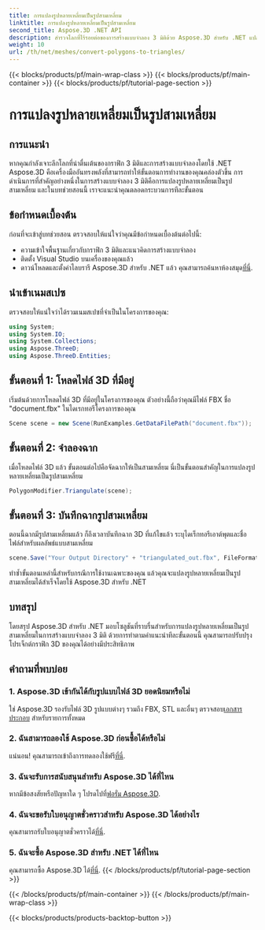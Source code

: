 ```yaml
---
title: การแปลงรูปหลายเหลี่ยมเป็นรูปสามเหลี่ยม
linktitle: การแปลงรูปหลายเหลี่ยมเป็นรูปสามเหลี่ยม
second_title: Aspose.3D .NET API
description: สำรวจโลกที่ไร้รอยต่อของการสร้างแบบจำลอง 3 มิติด้วย Aspose.3D สำหรับ .NET แปลงรูปหลายเหลี่ยมเป็นรูปสามเหลี่ยมอย่างง่ายดายโดยใช้คำแนะนำทีละขั้นตอนของเรา ดาวน์โหลดทดลองใช้ฟรีตอนนี้!
weight: 10
url: /th/net/meshes/convert-polygons-to-triangles/
---
```


{{< blocks/products/pf/main-wrap-class >}}
{{< blocks/products/pf/main-container >}}
{{< blocks/products/pf/tutorial-page-section >}}

# การแปลงรูปหลายเหลี่ยมเป็นรูปสามเหลี่ยม

## การแนะนำ
หากคุณกำลังเจาะลึกโลกที่น่าตื่นเต้นของกราฟิก 3 มิติและการสร้างแบบจำลองโดยใช้ .NET Aspose.3D คือเครื่องมืออันทรงพลังที่สามารถทำให้ขั้นตอนการทำงานของคุณคล่องตัวขึ้น การดำเนินการที่สำคัญอย่างหนึ่งในการสร้างแบบจำลอง 3 มิติคือการแปลงรูปหลายเหลี่ยมเป็นรูปสามเหลี่ยม และในบทช่วยสอนนี้ เราจะแนะนำคุณตลอดกระบวนการทีละขั้นตอน
## ข้อกำหนดเบื้องต้น
ก่อนที่จะเข้าสู่บทช่วยสอน ตรวจสอบให้แน่ใจว่าคุณมีข้อกำหนดเบื้องต้นต่อไปนี้:
- ความเข้าใจพื้นฐานเกี่ยวกับกราฟิก 3 มิติและแนวคิดการสร้างแบบจำลอง
- ติดตั้ง Visual Studio บนเครื่องของคุณแล้ว
-  ดาวน์โหลดและตั้งค่าไลบรารี Aspose.3D สำหรับ .NET แล้ว คุณสามารถค้นหาห้องสมุด[ที่นี่](https://releases.aspose.com/3d/net/).
## นำเข้าเนมสเปซ
ตรวจสอบให้แน่ใจว่าได้รวมเนมสเปซที่จำเป็นในโครงการของคุณ:
```csharp
using System;
using System.IO;
using System.Collections;
using Aspose.ThreeD;
using Aspose.ThreeD.Entities;
```
## ขั้นตอนที่ 1: โหลดไฟล์ 3D ที่มีอยู่
เริ่มต้นด้วยการโหลดไฟล์ 3D ที่มีอยู่ในโครงการของคุณ ตัวอย่างนี้ถือว่าคุณมีไฟล์ FBX ชื่อ "document.fbx" ในไดเรกทอรีโครงการของคุณ
```csharp
Scene scene = new Scene(RunExamples.GetDataFilePath("document.fbx"));
```
## ขั้นตอนที่ 2: จำลองฉาก
เมื่อโหลดไฟล์ 3D แล้ว ขั้นตอนต่อไปคือจัดฉากให้เป็นสามเหลี่ยม นี่เป็นขั้นตอนสำคัญในการแปลงรูปหลายเหลี่ยมเป็นรูปสามเหลี่ยม
```csharp
PolygonModifier.Triangulate(scene);
```
## ขั้นตอนที่ 3: บันทึกฉากรูปสามเหลี่ยม
ตอนนี้ฉากมีรูปสามเหลี่ยมแล้ว ก็ถึงเวลาบันทึกฉาก 3D ที่แก้ไขแล้ว ระบุไดเร็กทอรีเอาต์พุตและชื่อไฟล์สำหรับผลลัพธ์แบบสามเหลี่ยม
```csharp
scene.Save("Your Output Directory" + "triangulated_out.fbx", FileFormat.FBX7400ASCII);
```
ทำซ้ำขั้นตอนเหล่านี้สำหรับกรณีการใช้งานเฉพาะของคุณ แล้วคุณจะแปลงรูปหลายเหลี่ยมเป็นรูปสามเหลี่ยมได้สำเร็จโดยใช้ Aspose.3D สำหรับ .NET
## บทสรุป
โดยสรุป Aspose.3D สำหรับ .NET มอบโซลูชันที่ราบรื่นสำหรับการแปลงรูปหลายเหลี่ยมเป็นรูปสามเหลี่ยมในการสร้างแบบจำลอง 3 มิติ ด้วยการทำตามคำแนะนำทีละขั้นตอนนี้ คุณสามารถปรับปรุงโปรเจ็กต์กราฟิก 3D ของคุณได้อย่างมีประสิทธิภาพ
## คำถามที่พบบ่อย
### 1. Aspose.3D เข้ากันได้กับรูปแบบไฟล์ 3D ยอดนิยมหรือไม่
 ใช่ Aspose.3D รองรับไฟล์ 3D รูปแบบต่างๆ รวมถึง FBX, STL และอื่นๆ ตรวจสอบ[เอกสารประกอบ](https://reference.aspose.com/3d/net/) สำหรับรายการทั้งหมด
### 2. ฉันสามารถลองใช้ Aspose.3D ก่อนซื้อได้หรือไม่
 แน่นอน! คุณสามารถเข้าถึงการทดลองใช้ฟรี[ที่นี่](https://releases.aspose.com/).
### 3. ฉันจะรับการสนับสนุนสำหรับ Aspose.3D ได้ที่ไหน
 หากมีข้อสงสัยหรือปัญหาใด ๆ โปรดไปที่[ฟอรั่ม Aspose.3D](https://forum.aspose.com/c/3d/18).
### 4. ฉันจะขอรับใบอนุญาตชั่วคราวสำหรับ Aspose.3D ได้อย่างไร
 คุณสามารถรับใบอนุญาตชั่วคราวได้[ที่นี่](https://purchase.aspose.com/temporary-license/).
### 5. ฉันจะซื้อ Aspose.3D สำหรับ .NET ได้ที่ไหน
 คุณสามารถซื้อ Aspose.3D ได้[ที่นี่](https://purchase.aspose.com/buy).
{{< /blocks/products/pf/tutorial-page-section >}}

{{< /blocks/products/pf/main-container >}}
{{< /blocks/products/pf/main-wrap-class >}}

{{< blocks/products/products-backtop-button >}}
